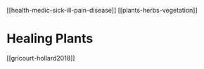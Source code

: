 [[health-medic-sick-ill-pain-disease]]
[[plants-herbs-vegetation]]
# Healing Plants
[[gricourt-hollard2018]]